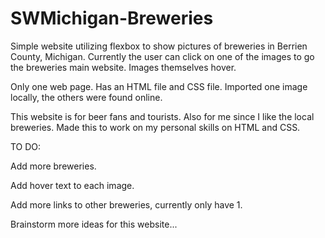 # SWMichigan-Breweries
Simple website utilizing flexbox to show pictures of breweries in Berrien County, Michigan. Currently the user can click on one of the images to go the breweries main website. Images themselves hover.


Only one web page. Has an HTML file and CSS file. Imported one image locally, the others were found online.


This website is for beer fans and tourists. Also for me since I like the local breweries. Made this to work on my personal skills on HTML and CSS.


TO DO:


Add more breweries.


Add hover text to each image.


Add more links to other breweries, currently only have 1.


Brainstorm more ideas for this website...
